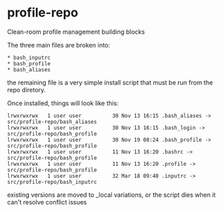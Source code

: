 # profile-repo
Clean-room profile management building blocks


The three main files are broken into:

	* bash_inputrc
	* bash_profile
	* bash_aliases

the remaining file is a very simple install script that must be run from the repo diretory.

Once installed, things will look like this:

	lrwxrwxrwx   1 user user          30 Nov 13 16:15 .bash_aliases -> src/profile-repo/bash_aliases
	lrwxrwxrwx   1 user user          30 Nov 13 16:15 .bash_login -> src/profile-repo/bash_profile
	lrwxrwxrwx   1 user user          30 Nov 19 08:24 .bash_profile -> src/profile-repo/bash_profile
	lrwxrwxrwx   1 user user          11 Nov 13 16:20 .bashrc -> src/profile-repo/bash_profile
	lrwxrwxrwx   1 user user          11 Nov 13 16:20 .profile -> src/profile-repo/bash_profile
	lrwxrwxrwx   1 user user          32 Mar 18 09:40 .inputrc -> src/profile-repo/bash_inputrc


existing versions are moved to  \_local  variations, or the script dies when it can't resolve conflict issues
